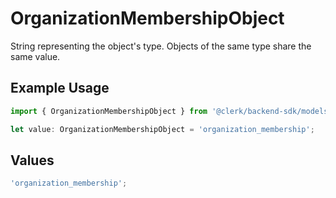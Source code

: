 # OrganizationMembershipObject

String representing the object's type. Objects of the same type share the same value.

## Example Usage

```typescript
import { OrganizationMembershipObject } from '@clerk/backend-sdk/models/components';

let value: OrganizationMembershipObject = 'organization_membership';
```

## Values

```typescript
'organization_membership';
```
